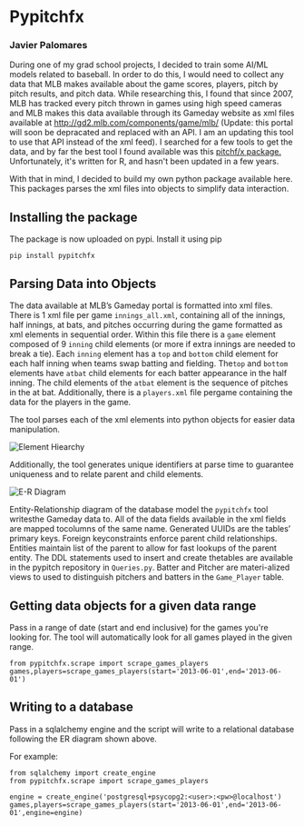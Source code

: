 # Pypitchfx
### Javier Palomares

During one of my grad school projects, I decided to train some AI/ML models related to baseball. In order to do this, I would need to collect any data that MLB makes available about the game scores, players, pitch by pitch results, and pitch data.
While researching this, I found that since 2007, MLB has tracked every pitch thrown in games using high speed cameras and MLB makes this data available through its Gameday website as xml files available at http://gd2.mlb.com/components/game/mlb/ (Update: this portal will soon be depracated and replaced with an API. I am an updating this tool to use that API instead of the xml feed).
I searched for a few tools to get the data, and by far the best tool I found available was this [pitchf/x package.](https://pitchrx.cpsievert.me/)
Unfortunately, it's written for R, and hasn't been updated in a few years.

With that in mind, I decided to build my own python package available here.
This packages parses the  xml files into objects to simplify data interaction.


## Installing the package
The package is now uploaded on pypi. Install it using pip

```pip install pypitchfx```

## Parsing Data into Objects
The  data  available  at  MLB’s  Gameday  portal  is  formatted  into  xml  files. There is 1 xml file per game `innings_all.xml`,  containing all of the innings,  half innings, at bats, and pitches occurring during the game formatted as xml elements in sequential order.  Within this file there is a `game` element composed of 9 `inning` child elements (or more if extra innings are needed to break a tie).  Each `inning` element has a `top` and `bottom` child element for each half inning when teams swap batting and fielding.  The`top` and `bottom` elements have `atbat` child elements for each batter appearance in the half inning. The child elements of the `atbat` element is the sequence of pitches in the at bat. Additionally, there is a `players.xml` file pergame containing the data for the players in the game.

The tool parses each of the xml elements into python objects for easier data manipulation.

![Element Hiearchy](https://github.com/JavierPalomares90/pypitchfx/blob/master/images/Element_Hierarchy.png "Hierarchy of Elements")


Additionally, the tool generates unique identifiers at parse time to guarantee uniqueness and to relate parent and child elements.

![E-R Diagram](https://github.com/JavierPalomares90/pypitchfx/blob/master/images/gameday_er_diagram.png "E-R Diagram")

 Entity-Relationship diagram of the database model the `pypitchfx` tool writesthe  Gameday  data  to.   All  of  the  data  fields  available  in  the  xml  fields  are  mapped  tocolumns of the same name.  Generated UUIDs are the tables’ primary keys.  Foreign keyconstraints enforce parent child relationships.  Entities maintain list of the parent to allow for fast lookups of the parent entity.  The DDL statements used to insert and create thetables are available in the pypitch repository in `Queries.py`. Batter and Pitcher are materi-alized views to used to distinguish pitchers and batters in the `Game_Player` table.


## Getting data objects for a given data range
Pass in a range of date (start and end inclusive) for the games you're looking for. The tool will automatically look for all games played in the given range.

```
from pypitchfx.scrape import scrape_games_players
games,players=scrape_games_players(start='2013-06-01',end='2013-06-01')
```
## Writing to a database
Pass in a sqlalchemy engine and the script will write to a relational database following the ER diagram shown above.

For example:
```
from sqlalchemy import create_engine
from pypitchfx.scrape import scrape_games_players

engine = create_engine('postgresql+psycopg2:<user>:<pw>@localhost')
games,players=scrape_games_players(start='2013-06-01',end='2013-06-01',engine=engine)
```
